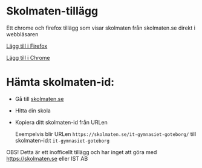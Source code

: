 # Skolmaten-tillägg
Ett chrome och firefox tillägg som visar skolmaten från skolmaten.se direkt i webbläsaren

[Lägg till i Firefox](https://addons.mozilla.org/en-US/firefox/addon/skolmaten)

[Lägg till i Chrome](https://chrome.google.com/webstore/detail/ejapgcaikpopdmigljfpjcdkpdidgdpk)


# Hämta skolmaten-id:

- Gå till [skolmaten.se](https://skolmaten.se)
- Hitta din skola
- Kopiera ditt skolmaten-id från URLen
  
  Exempelvis blir URLen `https://skolmaten.se/it-gymnasiet-goteborg/` till skolmaten-id:t `it-gymnasiet-goteborg`


OBS! Detta är ett inofficellt tillägg och har inget att göra med https://skolmaten.se eller IST AB

